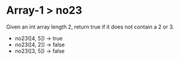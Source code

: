 # Array-1 > no23

Given an int array length 2, return true if it does not contain a 2 or 3.

- no23([4, 5]) → true
- no23([4, 2]) → false
- no23([3, 5]) → false